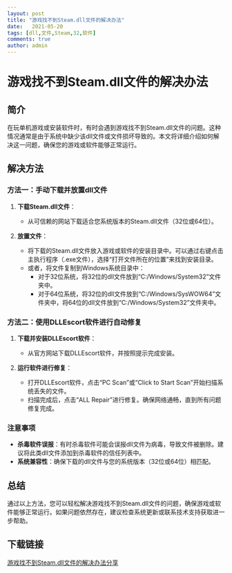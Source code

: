 ```yaml
---
layout: post
title: "游戏找不到Steam.dll文件的解决办法"
date:   2021-05-20
tags: [dll,文件,Steam,32,软件]
comments: true
author: admin
---
```

# 游戏找不到Steam.dll文件的解决办法

## 简介
在玩单机游戏或安装软件时，有时会遇到游戏找不到Steam.dll文件的问题。这种情况通常是由于系统中缺少该dll文件或文件损坏导致的。本文将详细介绍如何解决这一问题，确保您的游戏或软件能够正常运行。

## 解决方法

### 方法一：手动下载并放置dll文件
1. **下载Steam.dll文件**：
   - 从可信赖的网站下载适合您系统版本的Steam.dll文件（32位或64位）。
   
2. **放置文件**：
   - 将下载的Steam.dll文件放入游戏或软件的安装目录中。可以通过右键点击主执行程序（.exe文件），选择“打开文件所在的位置”来找到安装目录。
   - 或者，将文件复制到Windows系统目录中：
     - 对于32位系统，将32位的dll文件放到“C:/Windows/System32”文件夹中。
     - 对于64位系统，将32位的dll文件放到“C:/Windows/SysWOW64”文件夹中，将64位的dll文件放到“C:/Windows/System32”文件夹中。

### 方法二：使用DLLEscort软件进行自动修复
1. **下载并安装DLLEscort软件**：
   - 从官方网站下载DLLEscort软件，并按照提示完成安装。
   
2. **运行软件进行修复**：
   - 打开DLLEscort软件，点击“PC Scan”或“Click to Start Scan”开始扫描系统丢失的文件。
   - 扫描完成后，点击“ALL Repair”进行修复。确保网络通畅，直到所有问题修复完成。

### 注意事项
- **杀毒软件误报**：有时杀毒软件可能会误报dll文件为病毒，导致文件被删除。建议将此类dll文件添加到杀毒软件的信任列表中。
- **系统兼容性**：确保下载的dll文件与您的系统版本（32位或64位）相匹配。

## 总结
通过以上方法，您可以轻松解决游戏找不到Steam.dll文件的问题，确保游戏或软件能够正常运行。如果问题依然存在，建议检查系统更新或联系技术支持获取进一步帮助。

## 下载链接

[游戏找不到Steam.dll文件的解决办法分享](https://pan.quark.cn/s/0014bb9034d2)